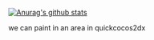 [![Anurag's github stats](https://github-readme-stats.vercel.app/api?username=Froyo91)](https://github.com/anuraghazra/github-readme-stats)

we can paint in an area in quickcocos2dx
